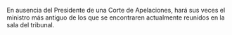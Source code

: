 En ausencia del Presidente de una Corte de Apelaciones, hará sus veces el ministro más antiguo de los que se encontraren actualmente reunidos en la sala del tribunal.
